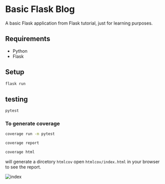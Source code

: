 # Basic Flask Blog

A basic Flask application from Flask tutorial, just for learning purposes.

## Requirements

- Python
- Flask

## Setup

```bash
flask run
```

## testing

```bash
pytest
```

### To generate coverage

```bash
coverage run -m pytest
```

```bash
coverage report
```

```bash
coverage html
```

will generate a dircetory ```htmlcov``` open ```htmlcov/index.html``` in your browser to see the report.

![index](/images/index.JPG "Index")
